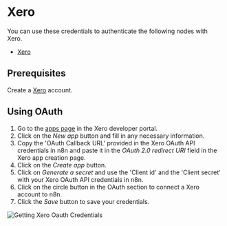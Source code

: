 # Xero

You can use these credentials to authenticate the following nodes with Xero.
- [Xero](/integrations/nodes/n8n-nodes-base.xero/)

## Prerequisites

Create a [Xero](https://www.xero.com/) account.

## Using OAuth

1. Go to the [apps page](https://developer.xero.com/myapps) in the Xero developer portal.
2. Click on the *New app* button and fill in any necessary information.
3. Copy the 'OAuth Callback URL' provided in the Xero OAuth API credentials in n8n and paste it in the *OAuth 2.0 redirect URI* field in the Xero app creation page.
4. Click on the *Create app* button.
5. Click on *Generate a secret* and use the 'Client id' and the 'Client secret' with your Xero OAuth API credentials in n8n.
6. Click on the circle button in the OAuth section to connect a Xero account to n8n.
7. Click the *Save* button to save your credentials.

![Getting Xero Oauth Credentials](/_images/integrations/credentials/xero/using-oauth.gif)
